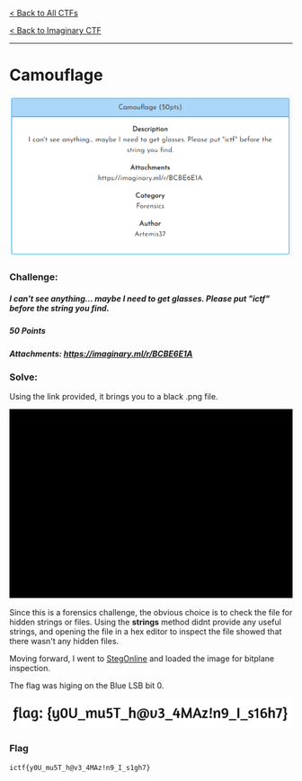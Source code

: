 [< Back to All CTFs](https://github.com/KrisLloyd/Python/tree/master/CTF#ctf-solves)

[< Back to Imaginary CTF](https://github.com/KrisLloyd/Python/tree/master/CTF#imaginary-ctf-ongoing-2021)
***

# Camouflage

![Camouflage Challenge](Camouflage.PNG)

### Challenge:
##### I can't see anything... maybe I need to get glasses. Please put "ictf" before the string you find.
##### 50 Points
##### Attachments: https://imaginary.ml/r/BCBE6E1A

### Solve:

Using the link provided, it brings you to a black .png file. 

![Attachment](Attachment.png)

Since this is a forensics challenge, the obvious choice is to check the file for hidden strings or files. Using the **strings** method didnt provide any useful strings, and opening the file in a hex editor to inspect the file showed that there wasn't any hidden files.

Moving forward, I went to [StegOnline](https://stegonline.georgeom.net/upload) and loaded the image for bitplane inspection. 

The flag was higing on the Blue LSB bit 0.

![flag](flag.PNG)


### Flag
```
ictf{y0U_mu5T_h@v3_4MAz!n9_I_s1gh7}
```
